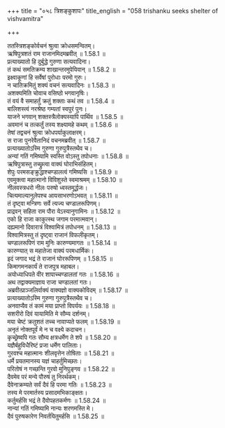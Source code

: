 +++
title = "०५८ त्रिशङ्कुशापः"
title_english = "058 trishanku seeks shelter of vishvamitra"

+++

ततस्त्रिशङ्कोर्वचनं श्रुत्वा क्रोधसमन्वितम्।  
ऋषिपुत्रशतं राम राजानमिदमब्रवीत् ॥ 1.58.1 ॥   
प्रत्याख्यातो हि दुर्बुद्धे गुरुणा सत्यवादिना।  
तं कथं समतिक्रम्य शाखान्तरमुपेयिवान् ॥ 1.58.2 ॥   
इक्ष्वाकूणां हि सर्वेषां पुरोधाः परमो गुरुः।  
न चातिक्रमितुं शक्यं वचनं सत्यवादिनः ॥ 1.58.3 ॥   
अशक्यमिति चोवाच वसिष्ठो भगवानृषिः।  
तं वयं वै समाहर्तुं क्रतुं शक्ताः कथं तव ॥ 1.58.4 ॥   
बालिशस्त्वं नरश्रेष्ठ गम्यतां स्वपुरं पुनः।  
याजने भगवान् शक्तस्त्रैलोक्यस्यापि पार्थिव ॥ 1.58.5 ॥   
अवमानं च तत्कर्तुं तस्य शक्ष्यामहे कथम् ॥ 1.58.6 ॥   
तेषां तद्वचनं श्रुत्वा क्रोधपर्याकुलाक्षरम्।  
स राजा पुनरेवैतानिदं वचनमब्रवीत् ॥ 1.58.7 ॥   
प्रत्याख्यातोऽस्मि गुरुणा गुरुपुत्रैस्तथैव च।  
अन्यां गतिं गमिष्यामि स्वस्ति वोऽस्तु तपोधनाः ॥ 1.58.8 ॥   
ऋषिपुत्रास्तु तच्छ्रुत्वा वाक्यं घोराभिसंहितम्।  
शेपुः परमसङ्क्रुद्धाश्चण्डालत्वं गमिष्यसि ॥ 1.58.9 ॥   
एवमुक्त्वा महात्मानो विविशुस्ते स्वमाश्रमम् ॥ 1.58.10 ॥   
नीलवस्त्रधरो नीलः परुषो ध्वस्तमूर्द्धजः।  
चित्यमाल्यानुलेपश्च आयसाभरणोऽभवत् ॥ 1.58.11 ॥   
तं दृष्ट्वा मन्त्रिणः सर्वे त्यज्य चण्डालरूपिणम्।  
प्राद्रवन् सहिता राम पौरा येऽस्यानुगामिनः ॥ 1.58.12 ॥   
एको हि राजा काकुत्स्थ जगाम परमात्मवान्।  
दह्यमानो दिवारात्रं विश्वामित्रं तपोधनम् ॥ 1.58.13 ॥   
विश्वामित्रस्तु तं दृष्ट्वा राजानं विफलीकृतम्।  
चण्डालरूपिणं राम मुनिः कारुण्यमागतः ॥ 1.58.14 ॥   
कारुण्यात् स महातेजा वाक्यं परमधार्मिकः।  
इदं जगाद भद्रं ते राजानं घोररूपिणम् ॥ 1.58.15 ॥   
किमागमनकार्यं ते राजपुत्र महाबल।  
अयोध्याधिपते वीर शापाच्चण्डालतां गतः ॥ 1.58.16 ॥   
अथ तद्वाक्यमाज्ञाय राजा चण्डालतां गतः।  
अब्रवीत्प्राञ्जलिर्वाक्यं वाक्यज्ञो वाक्यकोविदम् ॥ 1.58.17 ॥   
प्रत्याख्यातोऽस्मि गुरुणा गुरुपुत्रैस्तथैव च।  
अनवाप्यैव तं कामं मया प्राप्तो विपर्ययः ॥ 1.58.18 ॥   
सशरीरो दिवं यायामिति मे सौम्य दर्शनम्।  
मया चेष्टं क्रतुशतं तच्च नावाप्यते फलम् ॥ 1.58.19 ॥   
अनृतं नोक्तपूर्वं मे न च वक्ष्ये कदाचन।  
कृच्छ्रेष्वपि गतः सौम्य क्षत्रधर्मेण ते शपे ॥ 1.58.20 ॥   
यज्ञैर्बहुविधैरिष्टं प्रजा धर्मेण पालिताः।  
गुरवश्च महात्मानः शीलवृत्तेन तोषिताः ॥ 1.58.21 ॥   
धर्मे प्रयतमानस्य यज्ञं चाहर्तुमिच्छतः।  
परितोषं न गच्छन्ति गुरवो मुनिपुङ्गव ॥ 1.58.22 ॥   
दैवमेव परं मन्ये पौरुषं तु निरर्थकम्।  
दैवेनाक्रम्यते सर्वं दैवं हि परमा गतिः ॥ 1.58.23 ॥   
तस्य मे परमार्तस्य प्रसादमभिकाङ्क्षतः।  
कर्तुमर्हसि भद्रं ते दैवोपहतकर्मणः ॥ 1.58.24 ॥   
नान्यां गतिं गमिष्यामि नान्यः शरणमस्ति मे।  
दैवं पुरुषकारेण निवर्तयितुमर्हसि ॥ 1.58.25 ॥   
